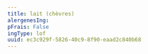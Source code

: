 ```yaml
---
title: lait (chèvres)
alergenesIng:
pFrais: False
ingType: lof
uuid: ec3c929f-5826-40c9-8f90-eaad2c840b68
---
```

